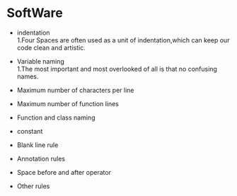 # SoftWare
- indentation
  <br>1.Four Spaces are often used as a unit of indentation,which can keep our code clean and artistic.
- Variable naming
  <br>1.The most important and most overlooked of all is that no confusing names.
  
- Maximum number of characters per line
- Maximum number of function lines
- Function and class naming
- constant
- Blank line rule
- Annotation rules
- Space before and after operator
- Other rules
